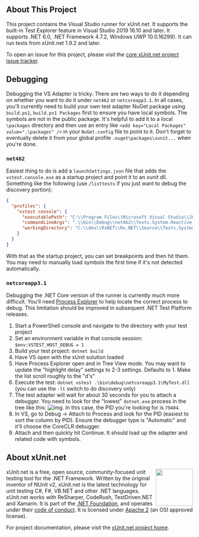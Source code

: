 ## About This Project

This project contains the Visual Studio runner for xUnit.net. It supports the built-in Test Explorer feature in Visual Studio 2019 16.10 and later. It supports .NET 6.0, .NET Framework 4.7.2, Windows UWP 10.0.16299). It can run tests from xUnit.net 1.9.2 and later.

To open an issue for this project, please visit the [core xUnit.net project issue tracker](https://github.com/xunit/xunit/issues).

## Debugging

Debugging the VS Adapter is tricky. There are two ways to do it depending on whether you want to do it under `net462` or `netcoreapp3.1`. In all cases, you'll currently need to build your own test adapter NuGet package using `build.ps1`, `build.ps1 Packages` first to ensure you have local symbols. The symbols are not in the public package. It's helpful to add it to a local `\packages` directory and then use an entry like `<add key="Local Packages" value=".\packages" />` in your `NuGet.config` file to point to it. Don't forget to eventually delete it from your global profile `.nuget\packages\xunit...` when you're done.

### `net462`
Easiest thing to do is add a `launchSettings.json` file that adds the `vstest.console.exe` as a startup project and point it to an xunit dll. Something like the following (use `/listtests` if you just want to debug the discovery portion):

```json
{
  "profiles": {
    "vstest console": {
      "executablePath": "C:\\Program Files\\Microsoft Visual Studio\\2022\\Enterprise\\Common7\\IDE\\CommonExtensions\\Microsoft\\TestWindow\\vstest.console.exe",
      "commandLineArgs": ".\\bin\\Debug\\net462\\Tests.System.Reactive.dll /TestAdapterPath:.\\bin\\Debug\\net462 /listtests",
      "workingDirectory": "C:\\dev\\RxNET\\Rx.NET\\Source\\Tests.System.Reactive\\"
    }
  }
}
```

With that as the startup project, you can set breakpoints and then hit them. You may need to manually load symbols the first time if it's not detected automatically.

### `netcoreapp3.1`

Debugging the .NET Core version of the runner is currently much more difficult. You'll need [Process Explorer](https://technet.microsoft.com/en-us/sysinternals/processexplorer.aspx) to help locate the correct process to debug. This limitation should be improved in subsequent .NET Test Platform releases.

1. Start a PowerShell console and navigate to the directory with your test project
2. Set an environment variable in that console session: `$env:VSTEST_HOST_DEBUG = 1`
3. Build your test project: `dotnet build`
4. Have VS open with the xUnit solution loaded
5. Have Process Explorer open and in Tree View mode. You may want to update the "highlight delay" settings to 2-3 settings. Defaults to 1. Make the list scroll roughly to the "d's"
6. Execute the test: `dotnet vstest .\bin\debug\netcoreapp3.1\MyTest.dll` (you can use the  `-lt` switch to do discovery only)
7. The test adapter will wait for about 30 seconds for you to attach a debugger. You need to look for the "lowest" `dotnet.exe` process in the tree like this: ![img](https://cloud.githubusercontent.com/assets/1427284/21454655/2ca31676-c8e8-11e6-937b-06b16d8b9254.png). In this case, the PID you're looking for is `79404`.
8. In VS, go to Debug -> Attach to Process and look for the PID (easiest to sort the column by PID). Ensure the debugger type is "Automatic" and it'll choose the CoreCLR debugger.
9. Attach and then quickly hit Continue. It should load up the adapter and related code with symbols.

## About xUnit.net

[<img align="right" src="https://xunit.net/images/dotnet-fdn-logo.png" width="100" />](https://www.dotnetfoundation.org/)

xUnit.net is a free, open source, community-focused unit testing tool for the .NET Framework. Written by the original inventor of NUnit v2, xUnit.net is the latest technology for unit testing C#, F#, VB.NET and other .NET languages. xUnit.net works with ReSharper, CodeRush, TestDriven.NET and Xamarin. It is part of the [.NET Foundation](https://www.dotnetfoundation.org/), and operates under their [code of conduct](http://www.dotnetfoundation.org/code-of-conduct). It is licensed under [Apache 2](https://opensource.org/licenses/Apache-2.0) (an OSI approved license).

For project documentation, please visit the [xUnit.net project home](https://xunit.net/).
